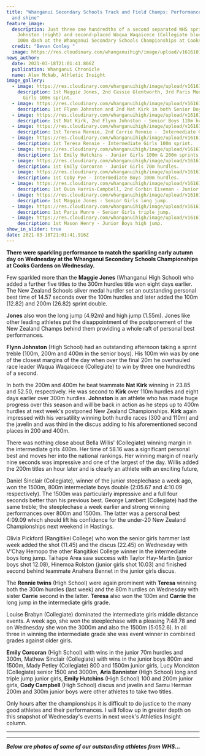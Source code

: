 ```yaml
---
title: "Whanganui Secondary Schools Track and Field Champs: Performances sparkle
  and shine"
feature_image:
  description: Just three one hundredths of a second separated WHS sprinter Flynn
    Johnston (right) and second-placed Waqua Waqaicece (Collegiate blue) in the
    100m dash at the Whanganui Secondary Schools Championships at Cooks Gardens.
  credit: "Bevan Conley "
  image: https://res.cloudinary.com/whanganuihigh/image/upload/v1616101350/News/Flynn_Johnston._chron_19.3.21_photo_bevan_conley.jpg
news_author:
  date: 2021-03-18T21:01:41.866Z
  publication: Whanganui Chronicle
  name: Alex McNab, Athletic Insight
image_gallery:
  - image: https://res.cloudinary.com/whanganuihigh/image/upload/v1616111364/News/y.100m_snr_girls_final._1_Maggie_2_Cassie_3_Paris.jpg
    description: 1st Maggie Jones, 2nd Cassie Glentworth, 3rd Paris Munro - Senior
      Girls 100m sprint.
  - image: https://res.cloudinary.com/whanganuihigh/image/upload/v1616111865/News/162033348_1833262590156172_3466390542236633777_o.jpg
    description: 1st Flynn Johnston and 2nd Nat Kirk in both Senior Boys 200 & 400m.
  - image: https://res.cloudinary.com/whanganuihigh/image/upload/v1616112803/News/y.Nat_Kirk_Flyn_Johnston_snr_boys_110m_hurdles.jpg
    description: 1st Nat Kirk, 2nd Flynn Johnston - Senior Boys 110m hurdles.
  - image: https://res.cloudinary.com/whanganuihigh/image/upload/v1616111155/News/Y._Teresa_Rennie_1st_Carie_Rennie_2nd_Int_80m_hurdles.jpg
    description: 1st Teresa Rennie, 2nd Carrie Rennie -  Intermediate Girls 80m hurdles.
  - image: https://res.cloudinary.com/whanganuihigh/image/upload/v1616111310/News/y._Teresa_Rennie_1st_Int_girls_100m.jpg
    description: 1st Teresa Rennie - Intermediate Girls 100m sprint.
  - image: https://res.cloudinary.com/whanganuihigh/image/upload/v1616112565/News/y.Emily_Hutchins_jnr_girls_100m_200m_sprints_1st.jpg
    description: 1st Emily Hutchins - Junior Girls 100m & 200m sprints.
  - image: https://res.cloudinary.com/whanganuihigh/image/upload/v1616112206/News/y.Emily_corcoran_70m_jnr_girls_hurdles.jpg
    description: 1st Emily Corcoran - Junior Girls 70m hurdles.
  - image: https://res.cloudinary.com/whanganuihigh/image/upload/v1616112071/News/y.Coby_Pye_interm_boys_100m_hurdle_1st.jpg
    description: 1st Coby Pye - Intermediate Boys 100m hurdles.
  - image: https://res.cloudinary.com/whanganuihigh/image/upload/v1616112887/News/y.Quin_Harris_Campbell_80m_Junior_hurdles.jpg
    description: 1st Quin Harris-Campbell, 2nd Corbin Eiseman - Junior Boys 80m hurdles.
  - image: https://res.cloudinary.com/whanganuihigh/image/upload/v1616112666/News/y.Maggie_Jones_snr_girls_long_jump.jpg
    description: 1st Maggie Jones - Senior Girls long jump.
  - image: https://res.cloudinary.com/whanganuihigh/image/upload/v1616113066/News/y.Triple_jump_snr_girls_Paris.jpg
    description: 1st Paris Munro - Senior Girls triple jump.
  - image: https://res.cloudinary.com/whanganuihigh/image/upload/v1616112724/News/y.Mason_henry_jnr_boy_high_jump_1st.jpg
    description: 1st Mason Henry - Junior Boys high jump.
show_in_slider: true
date: 2021-03-18T21:01:41.916Z
---
```

**There were sparkling performance to match the sparkling early autumn day on Wednesday at the Whanganui Secondary Schools Championships at Cooks Gardens on Wednesday.**

Few sparkled more than the **Maggie Jones** (Whanganui High School) who added a further five titles to the 300m hurdles title won eight days earlier. The New Zealand Schools silver medal hurdler set an outstanding personal best time of 14.57 seconds over the 100m hurdles and later added the 100m (12.82) and 200m (26.82) sprint double.

**Jones** also won the long jump (4.92m) and high jump (1.55m). Jones like other leading athletes put the disappointment of the postponement of the New Zealand Champs behind them providing a whole raft of personal best performances.

**Flynn Johnston** (High School) had an outstanding afternoon taking a sprint treble (100m, 200m and 400m in the senior boys). His 100m win was by one of the closest margins of the day when over the final 20m he overhauled race leader Waqua Waqaicece (Collegiate) to win by three one hundredths of a second.

In both the 200m and 400m he beat teammate **Nat Kirk** winning in 23.85 and 52.50, respectively. He was second to **Kirk** over 110m hurdles and eight days earlier over 300m hurdles. **Johnston** is an athlete who has made huge progress over this season and will be back in action as he steps up to 400m hurdles at next week's postponed New Zealand Championships. **Kirk** again impressed with his versatility winning both hurdle races (300 and 110m) and the javelin and was third in the discus adding to his aforementioned second places in 200 and 400m.

There was nothing close about Bella Willis' (Collegiate) winning margin in the intermediate girls 400m. Her time of 58.16 was a significant personal best and moves her into the national rankings. Her winning margin of nearly nine seconds was impressive and one of the largest of the day. Willis added the 200m titles an hour later and is clearly an athlete with an exciting future,

Daniel Sinclair (Collegiate), winner of the junior steeplechase a week ago, won the 1500m, 800m intermediate boys double (2:05.67 and 4:10.09 respectively). The 1500m was particularly impressive and a full four seconds better than his previous best. George Lambert (Collegiate) had the same treble; the steeplechase a week earlier and strong winning performances over 800m and 1500m. The latter was a personal best 4:09.09 which should lift his confidence for the under-20 New Zealand Championships next weekend in Hastings.

Olivia Pickford (Rangitikei College) who won the senior girls hammer last week added the shot (11.45) and the discus (22.45) on Wednesday with V'Chay Hemopo the other Rangitikei College winner in the intermediate boys long jump. Taihape Area saw success with Taylor Hay-Martin (junior boys shot 12.08), Hinemoa Rolston (junior girls shot 10.03) and finished second behind teammate Anahera Bennet in the junior girls discus.

The **Rennie twins** (High School) were again prominent with **Teresa** winning both the 300m hurdles (last week) and the 80m hurdles on Wednesday with sister **Carrie** second in the latter. **Teresa** also won the 100m and **Carrie** the long jump in the intermediate girls grade.

Louise Brabyn (Collegiate) dominated the intermediate girls middle distance events. A week ago, she won the steeplechase with a pleasing 7:48.78 and on Wednesday she won the 3000m and also the 1500m (5:052.6). In all three in winning the intermediate grade she was event winner in combined grades against older girls.

**Emily Corcoran** (High School) with wins in the junior 70m hurdles and 300m, Mathew Sinclair (Collegiate) with wins in the junior boys 800m and 1500m, Mady Petley (Collegiate) 800 and 1500m junior girls, Lucy Monckton (Collegiate) senior 1500 and 3000m, **Aria Bannister** (High School) long and triple jump junior girls, **Emily Hutchins** (High School) 100 and 200m junior girls, **Cody Campbell** (High School) discus and javelin and Samu Herman 200m and 300m junior boys were other athletes to take two titles.

Only hours after the championships it is difficult to do justice to the many good athletes and their performances. I will follow up in greater depth on this snapshot of Wednesday's events in next week's Athletics Insight column.


_________________
_________________


***Below are photos of some of our outstanding athletes from WHS...***

